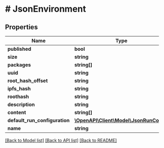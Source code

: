 # # JsonEnvironment

## Properties

Name | Type | Description | Notes
------------ | ------------- | ------------- | -------------
**published** | **bool** |  | [optional]
**size** | **string** |  | [optional]
**packages** | **string[]** |  | [optional]
**uuid** | **string** |  | [optional]
**root_hash_offset** | **string** |  | [optional]
**ipfs_hash** | **string** |  | [optional]
**roothash** | **string** |  | [optional]
**description** | **string** |  | [optional]
**content** | **string[]** |  | [optional]
**default_run_configuration** | [**\OpenAPI\Client\Model\JsonRunConfig**](JsonRunConfig.md) |  | [optional]
**name** | **string** |  | [optional]

[[Back to Model list]](../../README.md#models) [[Back to API list]](../../README.md#endpoints) [[Back to README]](../../README.md)
